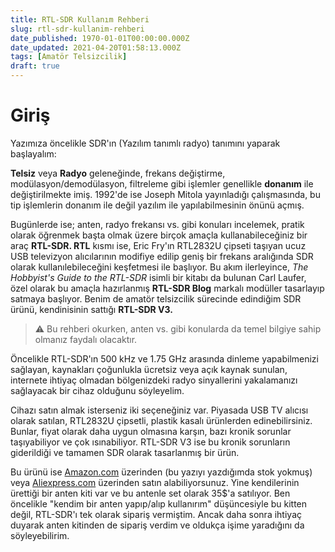 ```yaml
---
title: RTL-SDR Kullanım Rehberi
slug: rtl-sdr-kullanim-rehberi
date_published: 1970-01-01T00:00:00.000Z
date_updated: 2021-04-20T01:58:13.000Z
tags: [Amatör Telsizcilik]
draft: true
---
```


# Giriş

Yazımıza öncelikle SDR'ın (Yazılım tanımlı radyo) tanımını yaparak başlayalım:

**Telsiz** veya **Radyo** geleneğinde, frekans değiştirme, modülasyon/demodülasyon, filtreleme gibi işlemler genellikle **donanım** ile değiştirilmekte imiş. 1992'de ise Joseph Mitola yayınladığı çalışmasında, bu tip işlemlerin donanım ile değil yazılım ile yapılabilmesinin önünü açmış.

Bugünlerde ise; anten, radyo frekansı vs. gibi konuları incelemek, pratik olarak öğrenmek başta olmak üzere birçok amaçla kullanabileceğiniz bir araç **RTL-SDR. RTL** kısmı ise, Eric Fry'ın RTL2832U çipseti taşıyan ucuz USB televizyon alıcılarının modifiye edilip geniş bir frekans aralığında SDR olarak kullanılebileceğini keşfetmesi ile başlıyor. Bu akım ilerleyince, *The Hobbyist's Guide to the RTL-SDR* isimli bir kitabı da bulunan Carl Laufer, özel olarak bu amaçla hazırlanmış **RTL-SDR Blog** markalı modüller tasarlayıp satmaya başlıyor. Benim de amatör telsizcilik sürecinde edindiğim SDR ürünü, kendinisinin sattığı **RTL-SDR V3.**

> ⚠️ Bu rehberi okurken, anten vs. gibi konularda da temel bilgiye sahip olmanız faydalı olacaktır.

Öncelikle RTL-SDR'ın 500 kHz ve 1.75 GHz arasında dinleme yapabilmenizi sağlayan, kaynakları çoğunlukla ücretsiz veya açık kaynak sunulan, internete ihtiyaç olmadan bölgenizdeki radyo sinyallerini yakalamanızı sağlayacak bir cihaz olduğunu söyleyelim.

Cihazı satın almak isterseniz iki seçeneğiniz var. Piyasada USB TV alıcısı olarak satılan, RTL2832U çipsetli, plastik kasalı ürünlerden edinebilirsiniz. Bunlar, fiyat olarak daha uygun olmasına karşın, bazı kronik sorunlar taşıyabiliyor ve çok ısınabiliyor. RTL-SDR V3 ise bu kronik sorunların giderildiği ve tamamen SDR olarak tasarlanmış bir ürün.

Bu ürünü ise [Amazon.com](http://amazon.com) üzerinden (bu yazıyı yazdığımda stok yokmuş) veya [Aliexpress.com](http://aliexpress.com) üzerinden satın alabiliyorsunuz. Yine kendilerinin ürettiği bir anten kiti var ve bu antenle set olarak 35$'a satılıyor. Ben öncelikle "kendim bir anten yapıp/alıp kullanırım" düşüncesiyle bu kitten değil, RTL-SDR'ı tek olarak sipariş vermiştim. Ancak daha sonra ihtiyaç duyarak anten kitinden de sipariş verdim ve oldukça işime yaradığını da söyleyebilirim.
